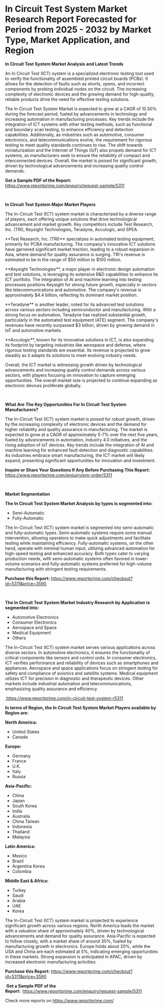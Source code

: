<p><h1>In Circuit Test System Market Research Report Forecasted for Period from 2025 -  2032 by Market Type, Market Application, and Region</h1></p><p><strong>In Circuit Test System Market Analysis and Latest Trends</strong></p>
<p><p>An In Circuit Test (ICT) system is a specialized electronic testing tool used to verify the functionality of assembled printed circuit boards (PCBs). It allows for the detection of faults such as shorts, opens, and incorrect components by probing individual nodes on the circuit. The increasing complexity of electronic devices and the growing demand for high-quality, reliable products drive the need for effective testing solutions.</p><p>The In Circuit Test System Market is expected to grow at a CAGR of 10.50% during the forecast period, fueled by advancements in technology and increasing automation in manufacturing processes. Key trends include the integration of ICT systems with other testing methods, such as functional and boundary scan testing, to enhance efficiency and detection capabilities. Additionally, as industries such as automotive, consumer electronics, and telecommunications evolve, the requirement for rigorous testing to meet quality standards continues to rise. The shift towards miniaturization and the Internet of Things (IoT) also propels demand for ICT systems, as manufacturers seek to ensure the reliability of compact and interconnected devices. Overall, the market is poised for significant growth, driven by technological advancements and increasing quality control demands.</p></p>
<p><strong>Get a Sample PDF of the Report:&nbsp;</strong> <a href="https://www.reportprime.com/enquiry/request-sample/5311?utm_campaign=3063&utm_medium=2&utm_source=Github&utm_content=ia&utm_term=19032025&utm_id=in-circuit-test-system">https://www.reportprime.com/enquiry/request-sample/5311</a></p>
<p>&nbsp;</p>
<p><strong>In Circuit Test System Major Market Players</strong></p>
<p><p>The In-Circuit Test (ICT) system market is characterized by a diverse range of players, each offering unique solutions that drive technological advancement and market growth. Key competitors include Test Research, Inc. (TRI), Keysight Technologies, Teradyne, Acculogic, and SPEA.</p><p>**Test Research, Inc. (TRI)** specializes in automated testing equipment, primarily for PCBA manufacturing. The company's innovative ICT solutions have garnered significant market traction, leading to a robust expansion in Asia, where demand for quality assurance is surging. TRI's revenue is estimated to be in the range of $50 million to $100 million.</p><p>**Keysight Technologies**, a major player in electronic design automation and test solutions, is leveraging its extensive R&D capabilities to enhance its ICT portfolio. The integration of AI and machine learning into testing processes positions Keysight for strong future growth, especially in sectors like telecommunications and automotive. The company's revenue is approximately $4.4 billion, reflecting its dominant market position.</p><p>**Teradyne** is another leader, noted for its advanced test solutions across various sectors including semiconductor and manufacturing. With a strong focus on automation, Teradyne has realized substantial growth, particularly in the automated test equipment (ATE) segment. The company's revenues have recently surpassed $3 billion, driven by growing demand in IoT and automotive markets.</p><p>**Acculogic**, known for its innovative solutions in ICT, is also expanding its footprint by targeting industries like aerospace and defense, where rigorous testing standards are essential. Its revenue is projected to grow steadily as it adapts its solutions to meet evolving industry needs.</p><p>Overall, the ICT market is witnessing growth driven by technological advancements and increasing quality control demands across various sectors, with players focusing on innovation to capture emerging opportunities. The overall market size is projected to continue expanding as electronic devices proliferate globally.</p></p>
<p>&nbsp;</p>
<p><strong>What Are The Key Opportunities For In Circuit Test System Manufacturers?</strong></p>
<p><p>The In-Circuit Test (ICT) system market is poised for robust growth, driven by the increasing complexity of electronic devices and the demand for higher reliability and quality assurance in manufacturing. The market is expected to grow at a CAGR of approximately 5-7% over the next five years, fueled by advancements in automation, Industry 4.0 initiatives, and the rising adoption of IoT devices. Key trends include the integration of AI and machine learning for enhanced fault detection and diagnostic capabilities. As industries embrace smart manufacturing, the ICT market will likely expand, presenting significant opportunities for innovation and investment.</p></p>
<p><strong>Inquire or Share Your Questions If Any Before Purchasing This Report:</strong> <a href="https://www.reportprime.com/enquiry/pre-order/5311?utm_campaign=3063&utm_medium=2&utm_source=Github&utm_content=ia&utm_term=19032025&utm_id=in-circuit-test-system">https://www.reportprime.com/enquiry/pre-order/5311</a></p>
<p>&nbsp;</p>
<p><strong>Market Segmentation</strong></p>
<p><strong>The In Circuit Test System Market Analysis by types is segmented into:</strong></p>
<p><ul><li>Semi-Automatic</li><li>Fully-Automatic</li></ul></p>
<p><p>The In-Circuit Test (ICT) system market is segmented into semi-automatic and fully-automatic types. Semi-automatic systems require some manual intervention, allowing operators to make quick adjustments and facilitate testing while maintaining efficiency. Fully-automatic systems, on the other hand, operate with minimal human input, utilizing advanced automation for high-speed testing and enhanced accuracy. Both types cater to varying production needs, with semi-automatic systems often favored in lower-volume scenarios and fully-automatic systems preferred for high-volume manufacturing with stringent testing requirements.</p></p>
<p><strong>Purchase this Report:&nbsp;</strong><a href="https://www.reportprime.com/checkout?id=5311&price=3590&utm_campaign=3063&utm_medium=2&utm_source=Github&utm_content=ia&utm_term=19032025&utm_id=in-circuit-test-system">https://www.reportprime.com/checkout?id=5311&price=3590</a></p>
<p>&nbsp;</p>
<p><strong>The In Circuit Test System Market Industry Research by Application is segmented into:</strong></p>
<p><ul><li>Automotive Electronics</li><li>Consumer Electronics</li><li>Aerospace and Space</li><li>Medical Equipment</li><li>Others</li></ul></p>
<p><p>The In-Circuit Test (ICT) system market serves various applications across diverse sectors. In automotive electronics, it ensures the functionality of critical components like sensors and control units. In consumer electronics, ICT verifies performance and reliability of devices such as smartphones and appliances. Aerospace and space applications focus on stringent testing for safety and compliance of avionics and satellite systems. Medical equipment utilizes ICT for precision in diagnostic and therapeutic devices. Other markets include industrial automation and telecommunications, emphasizing quality assurance and efficiency.</p></p>
<p><a href="https://www.reportprime.com/in-circuit-test-system-r5311?utm_campaign=3063&utm_medium=2&utm_source=Github&utm_content=ia&utm_term=19032025&utm_id=in-circuit-test-system">&nbsp;https://www.reportprime.com/in-circuit-test-system-r5311</a></p>
<p><strong>In terms of Region, the In Circuit Test System Market Players available by Region are:</strong></p>
<p>
    <p> <strong> North America: </strong>
        <ul>
            <li>United States</li>
            <li>Canada</li>
        </ul>
        </p> 
    <p> <strong> Europe: </strong>
        <ul>
            <li>Germany</li>
            <li>France</li>
            <li>U.K.</li>
            <li>Italy</li>
            <li>Russia</li>
        </ul>
        </p> 
    <p> <strong> Asia-Pacific: </strong>
        <ul>
            <li>China</li>
            <li>Japan</li>
            <li>South Korea</li>
            <li>India</li>
            <li>Australia</li>
            <li>China Taiwan</li>
            <li>Indonesia</li>
            <li>Thailand</li>
            <li>Malaysia</li>
        </ul>
        </p> 
    <p> <strong> Latin America: </strong>
        <ul>
            <li>Mexico</li>
            <li>Brazil</li>
            <li>Argentina Korea</li>
            <li>Colombia</li>
        </ul>
        </p> 
    <p> <strong> Middle East & Africa: </strong>
        <ul>
            <li>Turkey</li>
            <li>Saudi</li>
            <li>Arabia</li>
            <li>UAE</li>
            <li>Korea</li>
        </ul>
    </p>
    </p>
<p><p>The In-Circuit Test (ICT) system market is projected to experience significant growth across various regions. North America leads the market with a valuation share of approximately 40%, driven by technological advancements and demand for quality assurance. Asia-Pacific is expected to follow closely, with a market share of around 30%, fueled by manufacturing growth in electronics. Europe holds about 20%, while the USA and China are each estimated at 5%, indicating emerging opportunities in these markets. Strong expansion is anticipated in APAC, driven by increased electronic manufacturing activities.</p></p>
<p><strong>Purchase this Report: </strong><a href="https://www.reportprime.com/checkout?id=5311&price=3590&utm_campaign=3063&utm_medium=2&utm_source=Github&utm_content=ia&utm_term=19032025&utm_id=in-circuit-test-system">https://www.reportprime.com/checkout?id=5311&price=3590</a></p>
<p>&nbsp;<strong>Get a Sample PDF of the Report:&nbsp;&nbsp;</strong><a href="https://www.reportprime.com/enquiry/request-sample/5311?utm_campaign=3063&utm_medium=2&utm_source=Github&utm_content=ia&utm_term=19032025&utm_id=in-circuit-test-system">https://www.reportprime.com/enquiry/request-sample/5311</a></p>
<p><strong></strong></p>
<p>Check more reports on <a href="https://www.reportprime.com/?utm_campaign=3063&utm_medium=2&utm_source=Github&utm_content=ia&utm_term=19032025&utm_id=in-circuit-test-system">https://www.reportprime.com/</a></p>